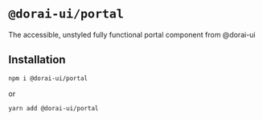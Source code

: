 # `@dorai-ui/portal`

The accessible, unstyled fully functional portal component from @dorai-ui

## Installation

```sh
npm i @dorai-ui/portal
```

or

```sh
yarn add @dorai-ui/portal
```
